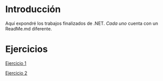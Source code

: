# Introducción
Aquí expondré los trabajos finalizados de .NET.
*Cada uno* cuenta con un ReadMe.md diferente.

# Ejercicios
[Ejercicio 1](https://github.com/ShodytheWolf/TallerNET-exercises/tree/main/NET%20ASP%20Core%20Web/NET%20Web%20API/Ejemplo1)

[Ejercicio 2](https://github.com/ShodytheWolf/TallerNET-exercises/tree/main/NET%20ASP%20Core%20Web/NET%20Web%20API/PipeLineExercise)
